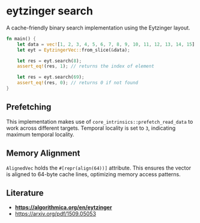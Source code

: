 # eytzinger search

A cache-friendly binary search implementation using the Eytzinger layout.

```rust
fn main() {
    let data = vec![1, 2, 3, 4, 5, 6, 7, 8, 9, 10, 11, 12, 13, 14, 15];
    let eyt = EytzingerVec::from_slice(&data);

    let res = eyt.search(8);
    assert_eq!(res, 1); // returns the index of element

    let res = eyt.search(69);
    assert_eq!(res, 0); // returns 0 if not found
}
```

## Prefetching

This implementation makes use of `core_intrinsics::prefetch_read_data` to work across different targets. Temporal
locality is set to `3`, indicating maximum temporal locality.

## Memory Alignment

`AlignedVec` holds the `#[repr(align(64))]` attribute. This ensures the vector is aligned to 64-byte cache lines,
optimizing memory access patterns.

## Literature

* **https://algorithmica.org/en/eytzinger**
* https://arxiv.org/pdf/1509.05053





